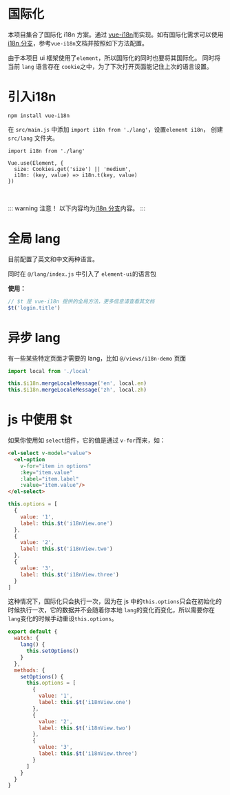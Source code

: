 # 国际化

本项目集合了国际化 i18n 方案。通过 [vue-i18n](https://github.com/kazupon/vue-i18n)而实现。如有国际化需求可以使用[i18n 分支](https://github.com/PanJiaChen/vue-element-admin/tree/i18n)，参考`vue-i18n`文档并按照如下方法配置。

由于本项目 ui 框架使用了`element`，所以国际化的同时也要将其国际化。
同时将当前 `lang` 语言存在 `cookie`之中，为了下次打开页面能记住上次的语言设置。

# 引入i18n

```shell
npm install vue-i18n
```

在 `src/main.js` 中添加 `import i18n from './lang'`，设置`element i18n`， 创建`src/lang` 文件夹。

```js{1,5}
import i18n from './lang'

Vue.use(Element, {
  size: Cookies.get('size') || 'medium',
  i18n: (key, value) => i18n.t(key, value)
})
```

<br/>

::: warning 注意！
以下内容均为[i18n 分支](https://github.com/PanJiaChen/vue-element-admin/tree/i18n)内容。
:::

# 全局 lang

目前配置了英文和中文两种语言。

同时在 `@/lang/index.js` 中引入了 `element-ui`的语言包

**使用：**

```js
// $t 是 vue-i18n 提供的全局方法，更多信息请查看其文档
$t('login.title')
```

# 异步 lang

有一些某些特定页面才需要的 lang，比如 `@/views/i18n-demo` 页面

```js
import local from './local'

this.$i18n.mergeLocaleMessage('en', local.en)
this.$i18n.mergeLocaleMessage('zh', local.zh)
```

# js 中使用 $t

如果你使用如 `select`组件，它的值是通过 `v-for`而来，如：

```html
<el-select v-model="value">
  <el-option
    v-for="item in options"
    :key="item.value"
    :label="item.label"
    :value="item.value"/>
</el-select>
```

```js
this.options = [
  {
    value: '1',
    label: this.$t('i18nView.one')
  },
  {
    value: '2',
    label: this.$t('i18nView.two')
  },
  {
    value: '3',
    label: this.$t('i18nView.three')
  }
]
```

这种情况下，国际化只会执行一次，因为在 js 中的`this.options`只会在初始化的时候执行一次，它的数据并不会随着你本地 `lang`的变化而变化，所以需要你在`lang`变化的时候手动重设`this.options`。

```js
export default {
  watch: {
    lang() {
      this.setOptions()
    }
  },
  methods: {
    setOptions() {
      this.options = [
        {
          value: '1',
          label: this.$t('i18nView.one')
        },
        {
          value: '2',
          label: this.$t('i18nView.two')
        },
        {
          value: '3',
          label: this.$t('i18nView.three')
        }
      ]
    }
  }
}
```

